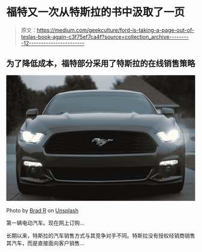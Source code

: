 # 福特又一次从特斯拉的书中汲取了一页

> 原文：<https://medium.com/geekculture/ford-is-taking-a-page-out-of-teslas-book-again-c3f75ef7ca4f?source=collection_archive---------12----------------------->

## 为了降低成本，福特部分采用了特斯拉的在线销售策略

![](img/f6881a3b94a8d268351dfb52d821d7eb.png)

Photo by [Brad R](https://unsplash.com/@ib2loud?utm_source=unsplash&utm_medium=referral&utm_content=creditCopyText) on [Unsplash](https://unsplash.com/s/photos/ford?utm_source=unsplash&utm_medium=referral&utm_content=creditCopyText)

第一辆电动汽车。现在网上订购…

长期以来，特斯拉的汽车销售方式与其竞争对手不同。特斯拉没有授权经销商销售其汽车，而是直接面向客户销售…